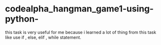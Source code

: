 # codealpha_hangman_game1-using-python-
this task is very useful for me because i learned a lot of thing from this task like use if , else, elif , while statement.
